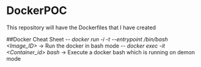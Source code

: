 # DockerPOC

This repository will have the Dockerfiles that I have created


##Docker Cheat Sheet
-- *docker run -i -t --entrypoint /bin/bash <Image_ID>*  -> Run the docker in bash mode
-- *docker exec -it <Container_id>  bash* -> Execute a docker bash which is running on demon mode

